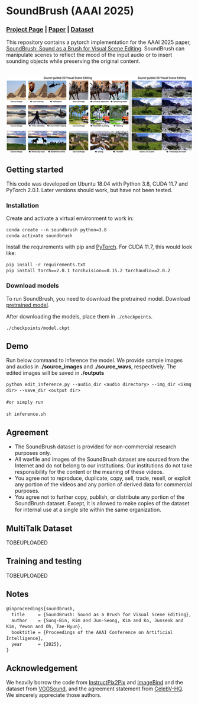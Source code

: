# SoundBrush (AAAI 2025)

### [Project Page](https://soundbrush.github.io/) | [Paper](https://soundbrush.github.io/) | [Dataset](https://soundbrush.github.io/)
This repository contains a pytorch implementation for the AAAI 2025 paper, [SoundBrush: Sound as a Brush for Visual Scene Editing](https://soundbrush.github.io/). SoundBrush can manipulate scenes to reflect the mood of the input audio or to insert sounding objects while preserving the original content.<br><br>

<img width="800" alt="teaser" src="./assets/teaser.png"> 

## Getting started
This code was developed on Ubuntu 18.04 with Python 3.8, CUDA 11.7 and PyTorch 2.0.1. Later versions should work, but have not been tested.

### Installation
Create and activate a virtual environment to work in:
```
conda create --n soundbrush python=3.8
conda activate soundbrush
```

Install the requirements with pip and [PyTorch](https://pytorch.org/). For CUDA 11.7, this would look like:
```
pip insall -r requirements.txt
pip install torch==2.0.1 torchvision==0.15.2 torchaudio==2.0.2
```

### Download models
To run SoundBrush, you need to download the pretrained model.
Download [pretrained model](https://drive.google.com/file/d/1W3W34L-ERt_n4mm7Osx9-6IXkbanOWdF/view?usp=sharing).

After downloading the models, place them in `./checkpoints`.
```
./checkpoints/model.ckpt
```

## Demo
Run below command to inference the model.
We provide sample images and audios in **./source_images** and **./source_wavs**, respectively. 
The edited images will be saved in **./outputs**

```
python edit_inference.py --audio_dir <audio directory> --img_dir <ikmg dir> --save_dir <output dir>

#or simply run

sh inference.sh
```

## Agreement
- The SoundBrush dataset is provided for non-commercial research purposes only. 
- All wavfile and images of the SoundBrush dataset are sourced from the Internet and do not belong to our institutions. Our institutions do not take responsibility for the content or the meaning of these videos.
- You agree not to reproduce, duplicate, copy, sell, trade, resell, or exploit any portion of the videos and any portion of derived data for commercial purposes.
- You agree not to further copy, publish, or distribute any portion of the SoundBrush dataset. Except, it is allowed to make copies of the dataset for internal use at a single site within the same organization.

## MultiTalk Dataset
TOBEUPLOADED

[//]: # (Please follow the instructions in [MultiTalk_dataset/README.md]&#40;https://github.com/postech-ami/MultiTalk/blob/main/MultiTalk_dataset/README.md&#41;.)

## Training and testing
TOBEUPLOADED

## **Notes**
```
@inproceedings{soundbrush,
  title     = {SoundBrush: Sound as a Brush for Visual Scene Editing},
  author    = {Sung-Bin, Kim and Jun-Seong, Kim and Ko, Junseok and Kim, Yewon and Oh, Tae-Hyun},
  booktitle = {Proceedings of the AAAI Conference on Artificial Intelligence},
  year      = {2025},
}
```


## **Acknowledgement**
We heavily borrow the code from [InstructPix2Pix](https://github.com/timothybrooks/instruct-pix2pix) and [ImageBind](https://github.com/facebookresearch/ImageBind) and the dataset from [VGGSound](https://www.robots.ox.ac.uk/~vgg/data/vggsound/), and the agreement statement from [CelebV-HQ](https://github.com/CelebV-HQ/CelebV-HQ?tab=readme-ov-file). We sincerely appreciate those authors.




[//]: # (# InstructPix2Pix: Learning to Follow Image Editing Instructions)

[//]: # (### [Project Page]&#40;https://www.timothybrooks.com/instruct-pix2pix/&#41; | [Paper]&#40;https://arxiv.org/abs/2211.09800&#41; | [Data]&#40;http://instruct-pix2pix.eecs.berkeley.edu/&#41;)

[//]: # (PyTorch implementation of InstructPix2Pix, an instruction-based image editing model, based on the original [CompVis/stable_diffusion]&#40;https://github.com/CompVis/stable-diffusion&#41; repo. <br>)

[//]: # ()
[//]: # ([InstructPix2Pix: Learning to Follow Image Editing Instructions]&#40;https://www.timothybrooks.com/instruct-pix2pix/&#41;  )

[//]: # ( [Tim Brooks]&#40;https://www.timothybrooks.com/&#41;\*,)

[//]: # ( [Aleksander Holynski]&#40;https://holynski.org/&#41;\*,)

[//]: # ( [Alexei A. Efros]&#40;https://people.eecs.berkeley.edu/~efros/&#41; <br>)

[//]: # ( UC Berkeley <br>)

[//]: # (  \*denotes equal contribution  )

[//]: # (  )
[//]: # (  <img src='https://instruct-pix2pix.timothybrooks.com/teaser.jpg'/>)

[//]: # ()
[//]: # (## TL;DR: quickstart )

[//]: # ()
[//]: # (Follow the instructions below to download and run InstructPix2Pix on your own images. These instructions have been tested on a GPU with >18GB VRAM. If you don't have a GPU, you may need to change the default configuration, or check out [other ways of using the model]&#40;https://github.com/timothybrooks/instruct-pix2pix#other-ways-of-using-instructpix2pix&#41;. )

[//]: # ()
[//]: # (### Set up a conda environment, and download a pretrained model:)

[//]: # (```)

[//]: # (conda env create -f environment.yaml)

[//]: # (conda activate ip2p)

[//]: # (bash scripts/download_checkpoints.sh)

[//]: # (```)

[//]: # ()
[//]: # (### Edit a single image:)

[//]: # (```)

[//]: # (python edit_cli.py --input imgs/example.jpg --output imgs/output.jpg --edit "turn him into a cyborg")

[//]: # ()
[//]: # (# Optionally, you can specify parameters to tune your result:)

[//]: # (# python edit_cli.py --steps 100 --resolution 512 --seed 1371 --cfg-text 7.5 --cfg-image 1.2 --input imgs/example.jpg --output imgs/output.jpg --edit "turn him into a cyborg")

[//]: # (```)

[//]: # ()
[//]: # (### Or launch your own interactive editing Gradio app:)

[//]: # (```)

[//]: # (python edit_app.py )

[//]: # (```)

[//]: # (![Edit app]&#40;https://github.com/timothybrooks/instruct-pix2pix/blob/main/imgs/edit_app.jpg?raw=true&#41;)

[//]: # ()
[//]: # (_&#40;For advice on how to get the best results by tuning parameters, see the [Tips]&#40;https://github.com/timothybrooks/instruct-pix2pix#tips&#41; section&#41;._)

[//]: # ()
[//]: # (## Setup)

[//]: # ()
[//]: # (Install all dependencies with:)

[//]: # (```)

[//]: # (conda env create -f environment.yaml)

[//]: # (```)

[//]: # ()
[//]: # (Download the pretrained models by running:)

[//]: # (```)

[//]: # (bash scripts/download_checkpoints.sh)

[//]: # (```)

[//]: # ()
[//]: # (### Download BEATs and LDM checkpoint)

[//]: # (Make ./checkpoint directory and put the downloaded checkpoints &#40;[BEATS]&#40;https://www.dropbox.com/scl/fi/0yrhyqoyng8wlwtelm5j5/BEATs_iter3_plus_AS2M_finetuned_on_AS2M_cpt2.pt?rlkey=x9mfw33j06yc5nr0os8cy7w5d&st=si15p9mr&dl=0&#41; | [LDM]&#40;https://github.com/timothybrooks/instruct-pix2pix#tips&#41;&#41;)

[//]: # ()
[//]: # (The example wav files are in ./wavs and the source images are in ./source_images.)

[//]: # ()
[//]: # (Run:)

[//]: # (```)

[//]: # (bash inference_js.sh)

[//]: # (```)

[//]: # ()
[//]: # ()
[//]: # ()
[//]: # ([//]: # &#40;## Generated Dataset&#41;)
[//]: # ()
[//]: # ([//]: # &#40;&#41;)
[//]: # ([//]: # &#40;Our image editing model is trained on a generated dataset consisting of 454,445 examples. Each example contains &#40;1&#41; an input image, &#40;2&#41; an editing instruction, and &#40;3&#41; an output edited image. We provide two versions of the dataset, one in which each pair of edited images is generated 100 times, and the best examples are chosen based on CLIP metrics &#40;Section 3.1.2 in the paper&#41; &#40;`clip-filtered-dataset`&#41;, and one in which examples are randomly chosen &#40;`random-sample-dataset`&#41;.&#41;)
[//]: # ()
[//]: # ([//]: # &#40;&#41;)
[//]: # ([//]: # &#40;For the released version of this dataset, we've additionally filtered prompts and images for NSFW content. After NSFW filtering, the GPT-3 generated dataset contains 451,990 examples. The final image-pair datasets contain:&#41;)
[//]: # ()
[//]: # ([//]: # &#40;&#41;)
[//]: # ([//]: # &#40;|  | # of image editing examples | Dataset size |&#41;)
[//]: # ()
[//]: # ([//]: # &#40;|--|-----------------------|----------------------- |&#41;)
[//]: # ()
[//]: # ([//]: # &#40;| `random-sample-dataset` |451990|727GB|&#41;)
[//]: # ()
[//]: # ([//]: # &#40;|  `clip-filtered-dataset` |313010|436GB|&#41;)
[//]: # ()
[//]: # ([//]: # &#40;&#41;)
[//]: # ([//]: # &#40;To download one of these datasets, along with the entire NSFW-filtered text data, run the following command with the appropriate dataset name:&#41;)
[//]: # ()
[//]: # ([//]: # &#40;&#41;)
[//]: # ([//]: # &#40;```&#41;)
[//]: # ()
[//]: # ([//]: # &#40;bash scripts/download_data.sh clip-filtered-dataset&#41;)
[//]: # ()
[//]: # ([//]: # &#40;```&#41;)
[//]: # ()
[//]: # ([//]: # &#40;&#41;)
[//]: # ([//]: # &#40;&#41;)
[//]: # ([//]: # &#40;## Training InstructPix2Pix&#41;)
[//]: # ()
[//]: # ([//]: # &#40;&#41;)
[//]: # ([//]: # &#40;InstructPix2Pix is trained by fine-tuning from an initial StableDiffusion checkpoint. The first step is to download a Stable Diffusion checkpoint. For our trained models, we used the v1.5 checkpoint as the starting point. To download the same ones we used, you can run the following script:&#41;)
[//]: # ()
[//]: # ([//]: # &#40;```&#41;)
[//]: # ()
[//]: # ([//]: # &#40;bash scripts/download_pretrained_sd.sh&#41;)
[//]: # ()
[//]: # ([//]: # &#40;```&#41;)
[//]: # ()
[//]: # ([//]: # &#40;If you'd like to use a different checkpoint, point to it in the config file `configs/train.yaml`, on line 8, after `ckpt_path:`. &#41;)
[//]: # ()
[//]: # ([//]: # &#40;&#41;)
[//]: # ([//]: # &#40;Next, we need to change the config to point to our downloaded &#40;or generated&#41; dataset. If you're using the `clip-filtered-dataset` from above, you can skip this. Otherwise, you may need to edit lines 85 and 94 of the config &#40;`data.params.train.params.path`, `data.params.validation.params.path`&#41;. &#41;)
[//]: # ()
[//]: # ([//]: # &#40;&#41;)
[//]: # ([//]: # &#40;Finally, start a training job with the following command:&#41;)
[//]: # ()
[//]: # ([//]: # &#40;&#41;)
[//]: # ([//]: # &#40;```&#41;)
[//]: # ()
[//]: # ([//]: # &#40;python main.py --name default --base configs/train.yaml --train --gpus 0,1,2,3,4,5,6,7&#41;)
[//]: # ()
[//]: # ([//]: # &#40;```&#41;)
[//]: # ()
[//]: # ([//]: # &#40;&#41;)
[//]: # ([//]: # &#40;&#41;)
[//]: # ([//]: # &#40;## Creating your own dataset&#41;)
[//]: # ()
[//]: # ([//]: # &#40;&#41;)
[//]: # ([//]: # &#40;Our generated dataset of paired images and editing instructions is made in two phases: First, we use GPT-3 to generate text triplets: &#40;a&#41; a caption describing an image, &#40;b&#41; an edit instruction, &#40;c&#41; a caption describing the image after the edit. Then, we turn pairs of captions &#40;before/after the edit&#41; into pairs of images using Stable Diffusion and Prompt-to-Prompt.&#41;)
[//]: # ()
[//]: # ([//]: # &#40;&#41;)
[//]: # ([//]: # &#40;### &#40;1&#41; Generate a dataset of captions and instructions&#41;)
[//]: # ()
[//]: # ([//]: # &#40;&#41;)
[//]: # ([//]: # &#40;We provide our generated dataset of captions and edit instructions [here]&#40;https://instruct-pix2pix.eecs.berkeley.edu/gpt-generated-prompts.jsonl&#41;. If you plan to use our captions+instructions, skip to step &#40;2&#41;. Otherwise, if you would like to create your own text dataset, please follow steps &#40;1.1-1.3&#41; below. Note that generating very large datasets using GPT-3 can be expensive.&#41;)
[//]: # ()
[//]: # ([//]: # &#40;&#41;)
[//]: # ([//]: # &#40;#### &#40;1.1&#41; Manually write a dataset of instructions and captions&#41;)
[//]: # ()
[//]: # ([//]: # &#40;&#41;)
[//]: # ([//]: # &#40;The first step of the process is fine-tuning GPT-3. To do this, we made a dataset of 700 examples broadly covering of edits that we might want our model to be able to perform. Our examples are available [here]&#40;https://instruct-pix2pix.eecs.berkeley.edu/human-written-prompts.jsonl&#41;. These should be diverse and cover a wide range of possible captions and types of edits. Ideally, they should avoid duplication or significant overlap of captions and instructions. It is also important to be mindful of limitations of Stable Diffusion and Prompt-to-Prompt in writing these examples, such as inability to perform large spatial transformations &#40;e.g., moving the camera, zooming in, swapping object locations&#41;. &#41;)
[//]: # ()
[//]: # ([//]: # &#40;&#41;)
[//]: # ([//]: # &#40;Input prompts should closely match the distribution of input prompts used to generate the larger dataset. We sampled the 700 input prompts from the _LAION Improved Aesthetics 6.5+_ dataset and also use this dataset for generating examples. We found this dataset is quite noisy &#40;many of the captions are overly long and contain irrelevant text&#41;. For this reason, we also considered MSCOCO and LAION-COCO datasets, but ultimately chose _LAION Improved Aesthetics 6.5+_ due to its diversity of content, proper nouns, and artistic mediums. If you choose to use another dataset or combination of datasets as input to GPT-3 when generating examples, we recommend you sample the input prompts from the same distribution when manually writing training examples.&#41;)
[//]: # ()
[//]: # ([//]: # &#40;&#41;)
[//]: # ([//]: # &#40;#### &#40;1.2&#41; Finetune GPT-3&#41;)
[//]: # ()
[//]: # ([//]: # &#40;&#41;)
[//]: # ([//]: # &#40;The next step is to finetune a large language model on the manually written instructions/outputs to generate edit instructions and edited caption from a new input caption. For this, we finetune GPT-3's Davinci model via the OpenAI API, although other language models could be used.&#41;)
[//]: # ()
[//]: # ([//]: # &#40;&#41;)
[//]: # ([//]: # &#40;To prepare training data for GPT-3, one must first create an OpenAI developer account to access the needed APIs, and [set up the API keys on your local device]&#40;https://beta.openai.com/docs/api-reference/introduction&#41;. Also, run the `prompts/prepare_for_gpt.py` script, which forms the prompts into the correct format by concatenating instructions and captions and adding delimiters and stop sequences.&#41;)
[//]: # ()
[//]: # ([//]: # &#40;&#41;)
[//]: # ([//]: # &#40;```bash&#41;)
[//]: # ()
[//]: # ([//]: # &#40;python dataset_creation/prepare_for_gpt.py --input-path data/human-written-prompts.jsonl --output-path data/human-written-prompts-for-gpt.jsonl&#41;)
[//]: # ()
[//]: # ([//]: # &#40;```&#41;)
[//]: # ()
[//]: # ([//]: # &#40;&#41;)
[//]: # ([//]: # &#40;Next, finetune GPT-3 via the OpenAI CLI. We provide an example below, although please refer to OpenAI's official documentation for this, as best practices may change. We trained the Davinci model for a single epoch. You can experiment with smaller less expensive GPT-3 variants or with open source language models, although this may negatively affect performance.&#41;)
[//]: # ()
[//]: # ([//]: # &#40;&#41;)
[//]: # ([//]: # &#40;```bash&#41;)
[//]: # ()
[//]: # ([//]: # &#40;openai api fine_tunes.create -t data/human-written-prompts-for-gpt.jsonl -m davinci --n_epochs 1 --suffix "instruct-pix2pix"&#41;)
[//]: # ()
[//]: # ([//]: # &#40;```&#41;)
[//]: # ()
[//]: # ([//]: # &#40;&#41;)
[//]: # ([//]: # &#40;You can test out the finetuned GPT-3 model by launching the provided Gradio app:&#41;)
[//]: # ()
[//]: # ([//]: # &#40;&#41;)
[//]: # ([//]: # &#40;```bash&#41;)
[//]: # ()
[//]: # ([//]: # &#40;python prompt_app.py --openai-api-key OPENAI_KEY --openai-model OPENAI_MODEL_NAME&#41;)
[//]: # ()
[//]: # ([//]: # &#40;```&#41;)
[//]: # ()
[//]: # ([//]: # &#40;&#41;)
[//]: # ([//]: # &#40;![Prompt app]&#40;https://github.com/timothybrooks/instruct-pix2pix/blob/main/imgs/prompt_app.jpg?raw=true&#41;&#41;)
[//]: # ()
[//]: # ([//]: # &#40;&#41;)
[//]: # ([//]: # &#40;#### &#40;1.3&#41; Generate a large dataset of captions and instructions&#41;)
[//]: # ()
[//]: # ([//]: # &#40;&#41;)
[//]: # ([//]: # &#40;We now use the finetuned GPT-3 model to generate a large dataset. Our dataset cost thousands of dollars to create. See `prompts/gen_instructions_and_captions.py` for the script which generates these examples. We recommend first generating a small number of examples &#40;by setting a low value of `--num-samples`&#41; and gradually increasing the scale to ensure the results are working as desired before increasing scale.&#41;)
[//]: # ()
[//]: # ([//]: # &#40;&#41;)
[//]: # ([//]: # &#40;```bash&#41;)
[//]: # ()
[//]: # ([//]: # &#40;python dataset_creation/generate_txt_dataset.py --openai-api-key OPENAI_KEY --openai-model OPENAI_MODEL_NAME&#41;)
[//]: # ()
[//]: # ([//]: # &#40;```&#41;)
[//]: # ()
[//]: # ([//]: # &#40;&#41;)
[//]: # ([//]: # &#40;If you are generating at a very large scale &#40;e.g., 100K+&#41;, it will be noteably faster to generate the dataset with multiple processes running in parallel. This can be accomplished by setting `--partitions=N` to a higher number and running multiple processes, setting each `--partition` to the corresponding value.&#41;)
[//]: # ()
[//]: # ([//]: # &#40;&#41;)
[//]: # ([//]: # &#40;```bash&#41;)
[//]: # ()
[//]: # ([//]: # &#40;python dataset_creation/generate_txt_dataset.py --openai-api-key OPENAI_KEY --openai-model OPENAI_MODEL_NAME --partitions=10 --partition=0&#41;)
[//]: # ()
[//]: # ([//]: # &#40;```&#41;)
[//]: # ()
[//]: # ([//]: # &#40;&#41;)
[//]: # ([//]: # &#40;### &#40;2&#41; Turn paired captions into paired images&#41;)
[//]: # ()
[//]: # ([//]: # &#40;&#41;)
[//]: # ([//]: # &#40;The next step is to turn pairs of text captions into pairs of images. For this, we need to copy some pre-trained Stable Diffusion checkpoints to `stable_diffusion/models/ldm/stable-diffusion-v1/`. You may have already done this if you followed the instructions above for training with our provided data, but if not, you can do this by running:&#41;)
[//]: # ()
[//]: # ([//]: # &#40;&#41;)
[//]: # ([//]: # &#40;```bash&#41;)
[//]: # ()
[//]: # ([//]: # &#40;bash scripts/download_pretrained_sd.sh&#41;)
[//]: # ()
[//]: # ([//]: # &#40;```&#41;)
[//]: # ()
[//]: # ([//]: # &#40;&#41;)
[//]: # ([//]: # &#40;For our model, we used [checkpoint v1.5]&#40;https://huggingface.co/runwayml/stable-diffusion-v1-5/blob/main/v1-5-pruned.ckpt&#41;, and the [new autoencoder]&#40;https://huggingface.co/stabilityai/sd-vae-ft-mse-original/resolve/main/vae-ft-mse-840000-ema-pruned.ckpt&#41;, but other models may work as well. If you choose to use other models, make sure to change point to the corresponding checkpoints by passing in the `--ckpt` and `--vae-ckpt` arguments. Once all checkpoints have been downloaded, we can generate the dataset with the following command:&#41;)
[//]: # ()
[//]: # ([//]: # &#40;&#41;)
[//]: # ([//]: # &#40;```&#41;)
[//]: # ()
[//]: # ([//]: # &#40;python dataset_creation/generate_img_dataset.py --out_dir data/instruct-pix2pix-dataset-000 --prompts_file path/to/generated_prompts.jsonl&#41;)
[//]: # ()
[//]: # ([//]: # &#40;```&#41;)
[//]: # ()
[//]: # ([//]: # &#40;&#41;)
[//]: # ([//]: # &#40;This command operates on a single GPU &#40;typically a V100 or A100&#41;. To parallelize over many GPUs/machines, set `--n-partitions` to the total number of parallel jobs and `--partition` to the index of each job.&#41;)
[//]: # ()
[//]: # ([//]: # &#40;&#41;)
[//]: # ([//]: # &#40;```&#41;)
[//]: # ()
[//]: # ([//]: # &#40;python dataset_creation/generate_img_dataset.py --out_dir data/instruct-pix2pix-dataset-000 --prompts_file path/to/generated_prompts.jsonl --n-partitions 100 --partition 0&#41;)
[//]: # ()
[//]: # ([//]: # &#40;```&#41;)
[//]: # ()
[//]: # ([//]: # &#40;&#41;)
[//]: # ([//]: # &#40;The default parameters match that of our dataset, although in practice you can use a smaller number of steps &#40;e.g., `--steps=25`&#41; to generate high quality data faster. By default, we generate 100 samples per prompt and use CLIP filtering to keep a max of 4 per prompt. You can experiment with fewer samples by setting `--n-samples`. The command below turns off CLIP filtering entirely and is therefore faster:&#41;)
[//]: # ()
[//]: # ([//]: # &#40;&#41;)
[//]: # ([//]: # &#40;```&#41;)
[//]: # ()
[//]: # ([//]: # &#40;python dataset_creation/generate_img_dataset.py --out_dir data/instruct-pix2pix-dataset-000 --prompts_file path/to/generated_prompts.jsonl --n-samples 4 --clip-threshold 0 --clip-dir-threshold 0 --clip-img-threshold 0 --n-partitions 100 --partition 0&#41;)
[//]: # ()
[//]: # ([//]: # &#40;```&#41;)
[//]: # ()
[//]: # ([//]: # &#40;&#41;)
[//]: # ([//]: # &#40;After generating all of the dataset examples, run the following command below to create a list of the examples. This is needed for the dataset onject to efficiently be able to sample examples without needing to iterate over the entire dataset directory at the start of each training run.&#41;)
[//]: # ()
[//]: # ([//]: # &#40;&#41;)
[//]: # ([//]: # &#40;```&#41;)
[//]: # ()
[//]: # ([//]: # &#40;python dataset_creation/prepare_dataset.py data/instruct-pix2pix-dataset-000&#41;)
[//]: # ()
[//]: # ([//]: # &#40;```&#41;)
[//]: # ()
[//]: # ([//]: # &#40;&#41;)
[//]: # ([//]: # &#40;## Evaluation&#41;)
[//]: # ()
[//]: # ([//]: # &#40;&#41;)
[//]: # ([//]: # &#40;To generate plots like the ones in Figures 8 and 10 in the paper, run the following command:&#41;)
[//]: # ()
[//]: # ([//]: # &#40;&#41;)
[//]: # ([//]: # &#40;```&#41;)
[//]: # ()
[//]: # ([//]: # &#40;python metrics/compute_metrics.py --ckpt /path/to/your/model.ckpt&#41;)
[//]: # ()
[//]: # ([//]: # &#40;```&#41;)
[//]: # ()
[//]: # ([//]: # &#40;&#41;)
[//]: # ([//]: # &#40;## Tips&#41;)
[//]: # ()
[//]: # ([//]: # &#40;&#41;)
[//]: # ([//]: # &#40;If you're not getting the quality result you want, there may be a few reasons:&#41;)
[//]: # ()
[//]: # ([//]: # &#40;1. **Is the image not changing enough?** Your Image CFG weight may be too high. This value dictates how similar the output should be to the input. It's possible your edit requires larger changes from the original image, and your Image CFG weight isn't allowing that. Alternatively, your Text CFG weight may be too low. This value dictates how much to listen to the text instruction. The default Image CFG of 1.5 and Text CFG of 7.5 are a good starting point, but aren't necessarily optimal for each edit. Try:&#41;)
[//]: # ()
[//]: # ([//]: # &#40;    * Decreasing the Image CFG weight, or&#41;)
[//]: # ()
[//]: # ([//]: # &#40;    * Increasing the Text CFG weight, or&#41;)
[//]: # ()
[//]: # ([//]: # &#40;2. Conversely, **is the image changing too much**, such that the details in the original image aren't preserved? Try:&#41;)
[//]: # ()
[//]: # ([//]: # &#40;    * Increasing the Image CFG weight, or&#41;)
[//]: # ()
[//]: # ([//]: # &#40;    * Decreasing the Text CFG weight&#41;)
[//]: # ()
[//]: # ([//]: # &#40;3. Try generating results with different random seeds by setting "Randomize Seed" and running generation multiple times. You can also try setting "Randomize CFG" to sample new Text CFG and Image CFG values each time.&#41;)
[//]: # ()
[//]: # ([//]: # &#40;4. Rephrasing the instruction sometimes improves results &#40;e.g., "turn him into a dog" vs. "make him a dog" vs. "as a dog"&#41;.&#41;)
[//]: # ()
[//]: # ([//]: # &#40;5. Increasing the number of steps sometimes improves results.&#41;)
[//]: # ()
[//]: # ([//]: # &#40;6. Do faces look weird? The Stable Diffusion autoencoder has a hard time with faces that are small in the image. Try cropping the image so the face takes up a larger portion of the frame.&#41;)
[//]: # ()
[//]: # ([//]: # &#40;&#41;)
[//]: # ([//]: # &#40;## Comments&#41;)
[//]: # ()
[//]: # ([//]: # &#40;&#41;)
[//]: # ([//]: # &#40;- Our codebase is based on the [Stable Diffusion codebase]&#40;https://github.com/CompVis/stable-diffusion&#41;.&#41;)
[//]: # ()
[//]: # ([//]: # &#40;&#41;)
[//]: # ([//]: # &#40;## BibTeX&#41;)
[//]: # ()
[//]: # ([//]: # &#40;&#41;)
[//]: # ([//]: # &#40;```&#41;)
[//]: # ()
[//]: # ([//]: # &#40;@article{brooks2022instructpix2pix,&#41;)
[//]: # ()
[//]: # ([//]: # &#40;  title={InstructPix2Pix: Learning to Follow Image Editing Instructions},&#41;)
[//]: # ()
[//]: # ([//]: # &#40;  author={Brooks, Tim and Holynski, Aleksander and Efros, Alexei A},&#41;)
[//]: # ()
[//]: # ([//]: # &#40;  journal={arXiv preprint arXiv:2211.09800},&#41;)
[//]: # ()
[//]: # ([//]: # &#40;  year={2022}&#41;)
[//]: # ()
[//]: # ([//]: # &#40;}&#41;)
[//]: # ()
[//]: # ([//]: # &#40;```&#41;)
[//]: # ()
[//]: # ([//]: # &#40;## Other ways of using InstructPix2Pix&#41;)
[//]: # ()
[//]: # ([//]: # &#40;&#41;)
[//]: # ([//]: # &#40;### InstructPix2Pix on [HuggingFace]&#40;https://huggingface.co/spaces/timbrooks/instruct-pix2pix&#41;:&#41;)
[//]: # ()
[//]: # ([//]: # &#40;> A browser-based version of the demo is available as a [HuggingFace space]&#40;https://huggingface.co/spaces/timbrooks/instruct-pix2pix&#41;. For this version, you only need a browser, a picture you want to edit, and an instruction! Note that this is a shared online demo, and processing time may be slower during peak utilization. &#41;)
[//]: # ()
[//]: # ([//]: # &#40;&#41;)
[//]: # ([//]: # &#40;### InstructPix2Pix on [Replicate]&#40;https://replicate.com/timothybrooks/instruct-pix2pix&#41;:&#41;)
[//]: # ()
[//]: # ([//]: # &#40;> Replicate provides a production-ready cloud API for running the InstructPix2Pix model. You can run the model from any environment using a simple API call with cURL, Python, JavaScript, or your language of choice. Replicate also provides a web interface for running the model and sharing predictions.&#41;)
[//]: # ()
[//]: # ([//]: # &#40;&#41;)
[//]: # ([//]: # &#40;### InstructPix2Pix in [Imaginairy]&#40;https://github.com/brycedrennan/imaginAIry#-edit-images-with-instructions-alone-by-instructpix2pix&#41;:&#41;)
[//]: # ()
[//]: # ([//]: # &#40;> Imaginairy offers another way of easily installing InstructPix2Pix with a single command. It can run on devices without GPUs &#40;like a Macbook!&#41;. &#41;)
[//]: # ()
[//]: # ([//]: # &#40;> ```bash&#41;)
[//]: # ()
[//]: # ([//]: # &#40;> pip install imaginairy --upgrade&#41;)
[//]: # ()
[//]: # ([//]: # &#40;> aimg edit any-image.jpg --gif "turn him into a cyborg" &#41;)
[//]: # ()
[//]: # ([//]: # &#40;> ```&#41;)
[//]: # ()
[//]: # ([//]: # &#40;> It also offers an easy way to perform a bunch of edits on an image, and can save edits out to an animated GIF:&#41;)
[//]: # ()
[//]: # ([//]: # &#40;> ```&#41;)
[//]: # ()
[//]: # ([//]: # &#40;> aimg edit --gif --surprise-me pearl-earring.jpg &#41;)
[//]: # ()
[//]: # ([//]: # &#40;> ```&#41;)
[//]: # ()
[//]: # ([//]: # &#40;> <img src="https://raw.githubusercontent.com/brycedrennan/imaginAIry/7c05c3aae2740278978c5e84962b826e58201bac/assets/girl_with_a_pearl_earring_suprise.gif" width="512">&#41;)
[//]: # ()
[//]: # ([//]: # &#40;&#41;)
[//]: # ([//]: # &#40;### InstructPix2Pix in [🧨 Diffusers]&#40;https://github.com/huggingface/diffusers&#41;:&#41;)
[//]: # ()
[//]: # ([//]: # &#40;&#41;)
[//]: # ([//]: # &#40;> InstructPix2Pix in Diffusers is a bit more optimized, so it may be faster and more suitable for GPUs with less memory. Below are instructions for installing the library and editing an image: &#41;)
[//]: # ()
[//]: # ([//]: # &#40;> 1. Install diffusers and relevant dependencies:&#41;)
[//]: # ()
[//]: # ([//]: # &#40;>&#41;)
[//]: # ()
[//]: # ([//]: # &#40;> ```bash&#41;)
[//]: # ()
[//]: # ([//]: # &#40;> pip install transformers accelerate torch&#41;)
[//]: # ()
[//]: # ([//]: # &#40;>&#41;)
[//]: # ()
[//]: # ([//]: # &#40;> pip install git+https://github.com/huggingface/diffusers.git&#41;)
[//]: # ()
[//]: # ([//]: # &#40;> ```&#41;)
[//]: # ()
[//]: # ([//]: # &#40;> &#41;)
[//]: # ()
[//]: # ([//]: # &#40;> 2. Load the model and edit the image:&#41;)
[//]: # ()
[//]: # ([//]: # &#40;>&#41;)
[//]: # ()
[//]: # ([//]: # &#40;> ```python&#41;)
[//]: # ()
[//]: # ([//]: # &#40;> &#41;)
[//]: # ()
[//]: # ([//]: # &#40;> import torch&#41;)
[//]: # ()
[//]: # ([//]: # &#40;> from diffusers import StableDiffusionInstructPix2PixPipeline, EulerAncestralDiscreteScheduler&#41;)
[//]: # ()
[//]: # ([//]: # &#40;> &#41;)
[//]: # ()
[//]: # ([//]: # &#40;> model_id = "timbrooks/instruct-pix2pix"&#41;)
[//]: # ()
[//]: # ([//]: # &#40;> pipe = StableDiffusionInstructPix2PixPipeline.from_pretrained&#40;model_id, torch_dtype=torch.float16, safety_checker=None&#41;&#41;)
[//]: # ()
[//]: # ([//]: # &#40;> pipe.to&#40;"cuda"&#41;&#41;)
[//]: # ()
[//]: # ([//]: # &#40;> pipe.scheduler = EulerAncestralDiscreteScheduler.from_config&#40;pipe.scheduler.config&#41;&#41;)
[//]: # ()
[//]: # ([//]: # &#40;> # `image` is an RGB PIL.Image&#41;)
[//]: # ()
[//]: # ([//]: # &#40;> images = pipe&#40;"turn him into cyborg", image=image&#41;.images&#41;)
[//]: # ()
[//]: # ([//]: # &#40;> images[0]&#41;)
[//]: # ()
[//]: # ([//]: # &#40;> ```&#41;)
[//]: # ()
[//]: # ([//]: # &#40;> &#41;)
[//]: # ()
[//]: # ([//]: # &#40;> For more information, check the docs [here]&#40;https://huggingface.co/docs/diffusers/main/en/api/pipelines/stable_diffusion/pix2pix&#41;.&#41;)
